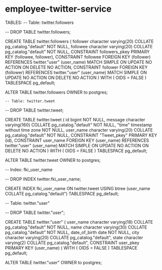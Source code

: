 # employee-twitter-service

TABLES:
-- Table: twitter.followers

-- DROP TABLE twitter.followers;

CREATE TABLE twitter.followers
(
    follower character varying(20) COLLATE pg_catalog."default" NOT NULL,
    followee character varying(20) COLLATE pg_catalog."default" NOT NULL,
    CONSTRAINT followers_pkey PRIMARY KEY (followee, follower),
    CONSTRAINT followee FOREIGN KEY (follower)
        REFERENCES twitter."user" (user_name) MATCH SIMPLE
        ON UPDATE NO ACTION
        ON DELETE NO ACTION,
    CONSTRAINT follower FOREIGN KEY (follower)
        REFERENCES twitter."user" (user_name) MATCH SIMPLE
        ON UPDATE NO ACTION
        ON DELETE NO ACTION
)
WITH (
    OIDS = FALSE
)
TABLESPACE pg_default;

ALTER TABLE twitter.followers
    OWNER to postgres;
    
    
    -- Table: twitter.tweet

-- DROP TABLE twitter.tweet;

CREATE TABLE twitter.tweet
(
    id bigint NOT NULL,
    message character varying(160) COLLATE pg_catalog."default" NOT NULL,
    "time" timestamp without time zone NOT NULL,
    user_name character varying(20) COLLATE pg_catalog."default" NOT NULL,
    CONSTRAINT "Tweet_pkey" PRIMARY KEY (id),
    CONSTRAINT user_name FOREIGN KEY (user_name)
        REFERENCES twitter."user" (user_name) MATCH SIMPLE
        ON UPDATE NO ACTION
        ON DELETE NO ACTION
)
WITH (
    OIDS = FALSE
)
TABLESPACE pg_default;

ALTER TABLE twitter.tweet
    OWNER to postgres;

-- Index: fki_user_name

-- DROP INDEX twitter.fki_user_name;

CREATE INDEX fki_user_name
    ON twitter.tweet USING btree
    (user_name COLLATE pg_catalog."default")
    TABLESPACE pg_default;

-- Table: twitter."user"

-- DROP TABLE twitter."user";

CREATE TABLE twitter."user"
(
    user_name character varying(18) COLLATE pg_catalog."default" NOT NULL,
    name character varying(30) COLLATE pg_catalog."default" NOT NULL,
    date_of_birth date NOT NULL,
    city character varying(20) COLLATE pg_catalog."default",
    state character varying(2) COLLATE pg_catalog."default",
    CONSTRAINT user_pkey PRIMARY KEY (user_name)
)
WITH (
    OIDS = FALSE
)
TABLESPACE pg_default;

ALTER TABLE twitter."user"
    OWNER to postgres;
